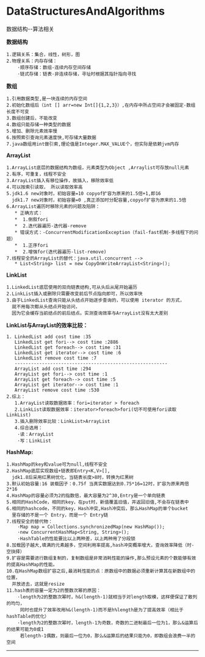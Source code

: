 # DataStructuresAndAlgorithms
数据结构--算法相关

**数据结构**

    1.逻辑关系：集合，线性，树形，图
    2.物理关系：内存存储：
        ·顺序存储：数组-连续内存空间存储
        ·链式存储：链表-非连续存储，寻址时根据其指针指向寻找


**数组**
    
    1.引用数据类型,是一块连续的内存空间
    2.初始化数组后（int [] arr=new Int[]{1,2,3}）,在内存中所占空间才会被固定-数组长度不可变
    3.数组创建后，不能改变
    4.数组只能存储一种类型的数据 
    5.增加、删除元素效率慢 
    6.按照索引查询元素速度快,可存储大量数据
    7.java数组用int做引索,理论值是Integer.MAX_VALUE个，但实际是依赖jvm内存
    
**ArrayList**

    1.ArrayList底层的数据结构为数组，元素类型为Object ,Arraylist可存放null元素
    2.有序，可重复，线程不安全
    3.ArrayList插入有移位操作，故插入，移除效率低
    4.可以按索引读取， 所以读取效率高
    5.jdk1.6 new对象时，初始容量=10 copyof扩容为原来的1.5倍+1,即16
      jdk1.7 new对象时，初始容量=0 ,真正添加时分配容量,copyof扩容为原来的1.5倍
    6.ArrayList遍历时移除元素的问题及陷阱：
       * 正确方式：
       *  1.倒叙fori
       *  2.迭代器遍历-迭代器-remove
       * 错误方式：-ConcurrentModificationException（fail-fast机制-多线程下的问题）
       *  1.正序fori
       *  2.增强for(迭代器遍历-list-remove)
    7.线程安全的ArrayList的替代：java.util.concurrent -->
       * List<String> list = new CopyOnWriteArrayList<String>();
       
**LinkList**

    1.LinkedList底层使用的双向链表结构,可从头后从尾开始遍历
    2.LinkList插入或删除只需要改变前后节点指向即可，所以效率快
    3.由于LinkedList查询只能从头结点开始逐步查询的，可以使用 iterator 的方式，
      就不用每次都从头结点开始访问，
      因为它会缓存当前结点的前后结点。实测查询效率与ArrayList没有太大差别
      
**LinkList与ArrayList的效率比较：**

    1. LinkedList add cost time :35
       LinkedList get fori--> cost time :2886
       LinkedList get foreach--> cost time :31
       LinkedList get iterator--> cost time :6
       LinkedList remove cost time :7
       --------------------------------------------------------
       ArrayList add cost time :294
       ArrayList get fori--> cost time :1
       ArrayList get foreach--> cost time :5
       ArrayList get iterator--> cost time :1
       ArrayList remove cost time :530
    2.综上：
       1.ArrayList读取数据效率：fori=iterator > foreach
       2.LinkList读取数据效率：iterator>foreach>fori(切不可使用fori读取LinkList)
       3.插入删除效率比较：LinkList>ArrayList
       4.综合选用：
        ·读：ArrayList
        ·写：LinkList
        
**HashMap:**

    1.HashMap的key和value可为null,线程不安全
    2.HashMap底层实现数组+链表即Entry<K,V>[],
      jdk1.8后采用红黑树优化，当链表长度>8时，转换为红黑树
    3.默认初始容量:16 装载因子：0.75f 当真实数据达到0.75*16=12时，扩容为原来两倍2*16
    4.HashMap的容量必须为2的指数倍，最大容量为2^30,Entry是一个单向链表
    5.相同的HashCode，相同的key，在put时，新值覆盖旧值，并返回旧值,不会存在链表中
    6.相同的hashcode，不同的key，Hash冲突,Hash冲突后，那么HashMap的单个bucket
      里存储的不是一个 Entry，而是一个 Entry链
    7.线程安全的替代物：
        ·Map map = Collections.synchronizedMap(new HashMap());
        ·new ConcurrentHashMap<String, String>();
        ·HashTable的性能要比以上两种差，以上两种用了分段锁
    8.加载因子越大,填满的元素越多，空间利用率提高,hash冲突概率增大，查询效率降低（时-空抉择）
    9.扩容是需要进行数组复制的，复制数组是非常消耗性能的操作,那么预设元素的个数能够有效的提高HashMap的性能。
    10.在HashMap数组扩容之后,最消耗性能的点：原数组中的数据必须重新计算其在新数组中的位置，
      并放进去，这就是resize
    11.hash表的容量一定为2的整数次幂的原因：
        ·length为2的整数次幂时，h&(length-1)就相当于对length取模，这样便保证了散列的均匀，
         同时也提升了效率改用h&(length-1)而不是h%length是为了提高效率（相比于hashTable的优化）
        ·length为2的整数次幂时，length-1为奇数，奇数的二进制最后一位为1，那么&运算后的结果可能为0或1
         若length-1偶数，则最后一位为0，那么&运算后的结果只能为0，即数组会浪费一半的空间

** **
    